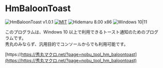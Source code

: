 # HmBaloonToast

![HmBaloonToast v1.0.1](https://img.shields.io/badge/HmBaloonToast-v1.0.1-6479ff.svg)
[![MIT](https://img.shields.io/badge/license-MIT-blue.svg?style=flat)](LICENSE)
![Hidemaru 8.00 x86](https://img.shields.io/badge/Hidemaru-v8.00-6479ff.svg)
![Windows 10|11](https://img.shields.io/badge/Windows-10|11-6479ff.svg?logo=windows&logoColor=white)

このプログラムは、Windows 10 以上で利用できるトースト通知のためのプログラムです。  
秀丸のみならず、汎用目的でコンソールからでも利用可能です。

[https://https://秀丸マクロ.net/?page=nobu_tool_hm_baloontoast](https://https://秀丸マクロ.net/?page=nobu_tool_hm_baloontoast)

